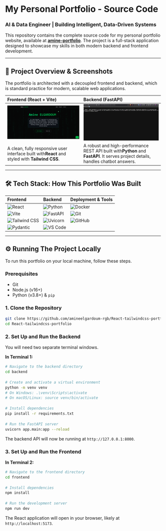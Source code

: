# My Personal Portfolio - Source Code

### AI & Data Engineer | Building Intelligent, Data-Driven Systems

This repository contains the complete source code for my personal portfolio website, available at **[amine-portfolio](https://amine-s-portfolio.netlify.app/)**. The project is a full-stack application designed to showcase my skills in both modern backend and frontend development.

---

## 🚀 Project Overview & Screenshots

The portfolio is architected with a decoupled frontend and backend, which is standard practice for modern, scalable web applications.

| Frontend (React + Vite)                                                                                                                                                  | Backend (FastAPI)                                                                                                                            |
| :----------------------------------------------------------------------------------------------------------------------------------------------------------------------- | :------------------------------------------------------------------------------------------------------------------------------------------- |
| ![Frontend Screenshot](./frontend.png)                                                                                                                                     | ![Backend API Screenshot](./backend.png)                                                                                                       |
| A clean, fully responsive user interface built with**React** and styled with **Tailwind CSS**.  | A robust and high-performance REST API built with**Python** and **FastAPI**. It serves project details, handles chatbot answers. |

---

## 🛠️ Tech Stack: How This Portfolio Was Built

| Frontend                                                                                                               | Backend                                                                                                           | Deployment & Tools                                                                                  |
| :--------------------------------------------------------------------------------------------------------------------- | :---------------------------------------------------------------------------------------------------------------- | :-------------------------------------------------------------------------------------------------- |
| ![React](https://img.shields.io/badge/React-61DAFB?style=for-the-badge&logo=react&logoColor=black)                       | ![Python](https://img.shields.io/badge/Python-3776AB?style=for-the-badge&logo=python&logoColor=white)               | ![Docker](https://img.shields.io/badge/Docker-2496ED?style=for-the-badge&logo=docker&logoColor=white) |
| ![Vite](https://img.shields.io/badge/Vite-646CFF?style=for-the-badge&logo=vite&logoColor=white)                          | ![FastAPI](https://img.shields.io/badge/FastAPI-009688?style=for-the-badge&logo=fastapi&logoColor=white)            | ![Git](https://img.shields.io/badge/GIT-E44C30?style=for-the-badge&logo=git&logoColor=white)          |
| ![Tailwind CSS](https://img.shields.io/badge/Tailwind%20CSS-06B6D4?style=for-the-badge&logo=tailwindcss&logoColor=white) | ![Uvicorn](https://img.shields.io/badge/Uvicorn-27A499?style=for-the-badge&logo=uvicorn&logoColor=white)            | ![GitHub](https://img.shields.io/badge/GitHub-181717?style=for-the-badge&logo=github&logoColor=white) |
| ![Pydantic](https://img.shields.io/badge/Pydantic-E92063?style=for-the-badge&logo=pydantic&logoColor=white)              | ![VS Code](https://img.shields.io/badge/VS%20Code-007ACC?style=for-the-badge&logo=visualstudiocode&logoColor=white) |                                                                                                     |

---

## ⚙️ Running The Project Locally

To run this portfolio on your local machine, follow these steps.

### Prerequisites

- Git
- Node.js (v16+)
- Python (v3.8+) & `pip`

### 1. Clone the Repository

```bash
git clone https://github.com/amineelgardoum-rgb/React-tailwindcss-portfolio.git
cd React-tailwindcss-portfolio
```

### 2. Set Up and Run the Backend

You will need two separate terminal windows.

**In Terminal 1:**

```bash
# Navigate to the backend directory
cd backend

# Create and activate a virtual environment
python -m venv venv
# On Windows: .\venv\Scripts\activate
# On macOS/Linux: source venv/bin/activate

# Install dependencies
pip install -r requirements.txt

# Run the FastAPI server
uvicorn app.main:app --reload
```

The backend API will now be running at `http://127.0.0.1:8000`.

### 3. Set Up and Run the Frontend

**In Terminal 2:**

```bash
# Navigate to the frontend directory
cd frontend

# Install dependencies
npm install

# Run the development server
npm run dev
```

The React application will open in your browser, likely at `http://localhost:5173`.
